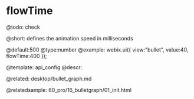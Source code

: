flowTime
=============

@todo:
	check


@short:
defines the animation speed in milliseconds
	
@default:500
@type:number
@example:
webix.ui({
    view:"bullet", 
    value:40, 
    flowTime:400
});

@template:	api_config
@descr:


@related:
desktop/bullet_graph.md

@relatedsample:
60_pro/16_bulletgraph/01_init.html
